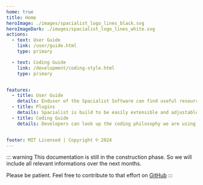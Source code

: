 ```yaml
---
home: true
title: Home
heroImage: ./images/spacialist_logo_lines_black.svg
heroImageDark: ./images/spacialist_logo_lines_white.svg
actions:
  - text: User Guide
    link: /user/guide.html
    type: primary

  - text: Coding Guide
    link: /development/coding-style.html
    type: primary


features:
  - title: User Guide
    details: Enduser of the Spacialist Software can find useful resources to unlock the full potential of this versatile work environment.
  - title: Plugins
    details: Spacialist is build to be easily extensible and adjustable to the project needs. Existing Plugins can be added easily to give a tailored set of features and also provide developers an easy way to extend the software without having to change core functionality.
  - title: Coding Guide
    details: Developers can look up the coding philosophy we are using in the project when contributing to the project.


footer: MIT Licensed | Copyright © 2024
---
```


::: warning
This documentation is still in the construction phase.
So we will include all relevant informations over the next 
months.

Please be patient. Feel free to contribute to that effort
on [GitHub](http://localhost:8080/spacialist-docs/)
:::




[default-theme-home]: https://vuejs.press/reference/default-theme/frontmatter.html#home-page

